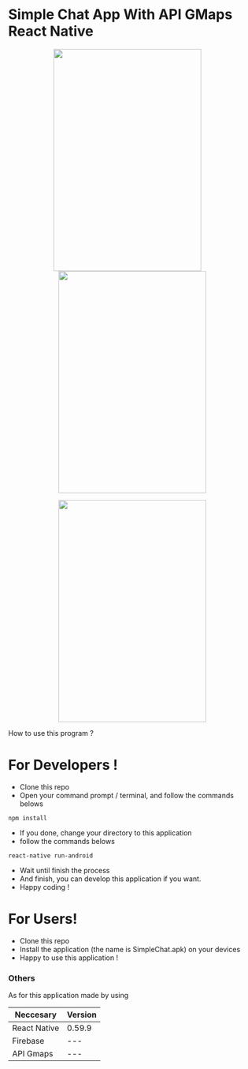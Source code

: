 # Simple Chat App With API GMaps React Native

<p align="center">
    <img src="https://github.com/maslow123/SimpleChatWithApiGmaps/blob/master/20190722_070546.gif?raw=true" width=300 height=450 align="center" style="margin-right:20px"/>
    <img src="https://github.com/maslow123/SimpleChatWithApiGmaps/blob/master/20190722_070813.gif?raw=true" width=300 height=450 align="center"/>
</p>
<p align="center">
    <img src="https://github.com/maslow123/SimpleChatWithApiGmaps/blob/master/20190722_071207.gif?raw=true" width=300 height=450 align="center"/>
</p>

How to use this program ?
# For Developers !
  - Clone this repo
  - Open your command prompt / terminal, and follow the commands belows
  ``` 
  npm install
  ```
  - If you done, change your directory to this application
  - follow the commands belows
  ``` 
  react-native run-android
  ```
  - Wait until finish the process
  - And finish, you can develop this application if you want.
  - Happy coding !

# For Users!

  - Clone this repo
  - Install the application (the name is SimpleChat.apk) on your devices
  - Happy to use this application !



### Others
As for this application made by using

| Neccesary | Version |
| ------ | ------ |
| React Native | 0.59.9 |
| Firebase | --- |
| API Gmaps | --- |



